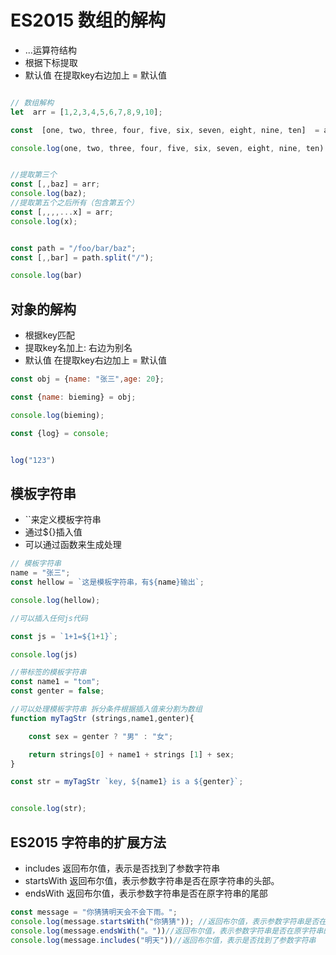# ES2015 数组的解构
- ...运算符结构
- 根据下标提取
- 默认值 在提取key右边加上 = 默认值
```javascript

// 数组解构
let  arr = [1,2,3,4,5,6,7,8,9,10];

const  [one, two, three, four, five, six, seven, eight, nine, ten]  = arr;

console.log(one, two, three, four, five, six, seven, eight, nine, ten)


//提取第三个
const [,,baz] = arr;
console.log(baz);
//提取第五个之后所有（包含第五个）
const [,,,,...x] = arr;
console.log(x);


const path = "/foo/bar/baz";
const [,,bar] = path.split("/");

console.log(bar)

```

## 对象的解构
- 根据key匹配
- 提取key名加上: 右边为别名
- 默认值 在提取key右边加上 = 默认值
```javascript
const obj = {name: "张三",age: 20};

const {name: bieming} = obj;

console.log(bieming);

const {log} = console;


log("123")
```

## 模板字符串
- ``来定义模板字符串
- 通过${}插入值
- 可以通过函数来生成处理
```javascript 
// 模板字符串
name = "张三";
const hellow = `这是模板字符串，有${name}输出`;

console.log(hellow);

//可以插入任何js代码

const js = `1+1=${1+1}`;

console.log(js)

//带标签的模板字符串
const name1 = "tom";
const genter = false;

//可以处理模板字符串 拆分条件根据插入值来分割为数组
function myTagStr (strings,name1,genter){

    const sex = genter ? "男" : "女";

    return strings[0] + name1 + strings [1] + sex;
}

const str = myTagStr `key, ${name1} is a ${genter}`;


console.log(str);
```

## ES2015 字符串的扩展方法
- includes  返回布尔值，表示是否找到了参数字符串
- startsWith 返回布尔值，表示参数字符串是否在原字符串的头部。
- endsWith 返回布尔值，表示参数字符串是否在原字符串的尾部

```javascript 
const message = "你猜猜明天会不会下雨。";
console.log(message.startsWith("你猜猜")); //返回布尔值，表示参数字符串是否在原字符串的头部。
console.log(message.endsWith("。"))//返回布尔值，表示参数字符串是否在原字符串的尾部
console.log(message.includes("明天"))//返回布尔值，表示是否找到了参数字符串
```